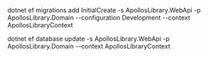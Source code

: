 ﻿dotnet ef migrations add InitialCreate -s ApollosLibrary.WebApi -p ApollosLibrary.Domain --configuration Development --context ApollosLibraryContext

dotnet ef database update -s ApollosLibrary.WebApi -p ApollosLibrary.Domain --context ApollosLibraryContext